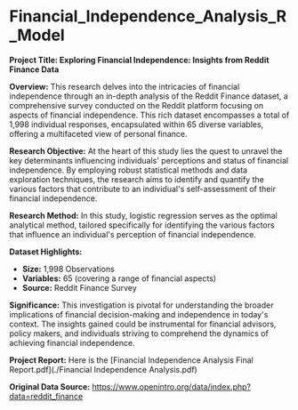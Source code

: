 # Financial_Independence_Analysis_R_Model

**Project Title: Exploring Financial Independence: Insights from Reddit Finance Data**

**Overview:**
This research delves into the intricacies of financial independence through an in-depth analysis of the Reddit Finance dataset, a comprehensive survey conducted on the Reddit platform focusing on aspects of financial independence. This rich dataset encompasses a total of 1,998 individual responses, encapsulated within 65 diverse variables, offering a multifaceted view of personal finance.

**Research Objective:**
At the heart of this study lies the quest to unravel the key determinants influencing individuals' perceptions and status of financial independence. By employing robust statistical methods and data exploration techniques, the research aims to identify and quantify the various factors that contribute to an individual's self-assessment of their financial independence.

**Research Method:**
In this study, logistic regression serves as the optimal analytical method, tailored specifically for identifying the various factors that influence an individual's perception of financial independence.

**Dataset Highlights:**
- **Size:** 1,998 Observations
- **Variables:** 65 (covering a range of financial aspects)
- **Source:** Reddit Finance Survey

**Significance:**
This investigation is pivotal for understanding the broader implications of financial decision-making and independence in today's context. The insights gained could be instrumental for financial advisors, policy makers, and individuals striving to comprehend the dynamics of achieving financial independence.

**Project Report:**
Here is the [Financial Independence Analysis Final Report.pdf](./Financial Independence Analysis.pdf)

**Original Data Source:**
https://www.openintro.org/data/index.php?data=reddit_finance
